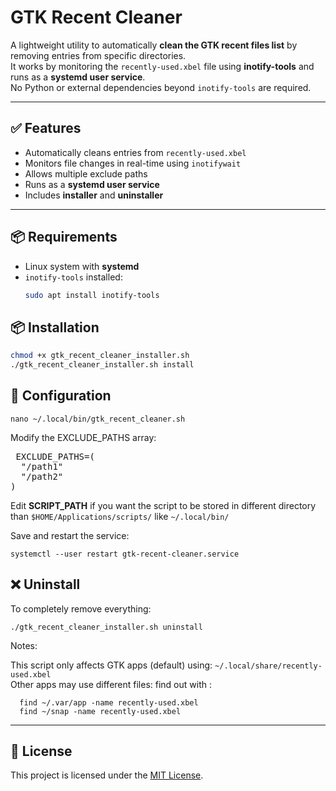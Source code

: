 # GTK Recent Cleaner

A lightweight utility to automatically **clean the GTK recent files list** by removing entries from specific directories.  
It works by monitoring the `recently-used.xbel` file using **inotify-tools** and runs as a **systemd user service**.  
No Python or external dependencies beyond `inotify-tools` are required.

---

## ✅ Features
- Automatically cleans entries from `recently-used.xbel`
- Monitors file changes in real-time using `inotifywait`
- Allows multiple exclude paths
- Runs as a **systemd user service**
- Includes **installer** and **uninstaller**

---

## 📦 Requirements
- Linux system with **systemd**
- `inotify-tools` installed:
  ```bash
  sudo apt install inotify-tools
  ```

## 📦 Installation
  ```bash
  chmod +x gtk_recent_cleaner_installer.sh
  ./gtk_recent_cleaner_installer.sh install
  ```


## 🔧 Configuration
```
nano ~/.local/bin/gtk_recent_cleaner.sh
```
Modify the EXCLUDE_PATHS array:
<pre> EXCLUDE_PATHS=(
  "/path1"
  "/path2"
) </pre>

Edit **SCRIPT_PATH** if you want the script to be stored in different directory than `$HOME/Applications/scripts/` like `~/.local/bin/`

Save and restart the service:
```
systemctl --user restart gtk-recent-cleaner.service
```


## ❌ Uninstall

To completely remove everything:
```
./gtk_recent_cleaner_installer.sh uninstall
```

Notes:

  This script only affects GTK apps (default) using: `~/.local/share/recently-used.xbel`  
  Other apps may use different files: find out with :
```
  find ~/.var/app -name recently-used.xbel
  find ~/snap -name recently-used.xbel
```


---

## 📜 License
This project is licensed under the [MIT License](https://opensource.org/licenses/MIT).


